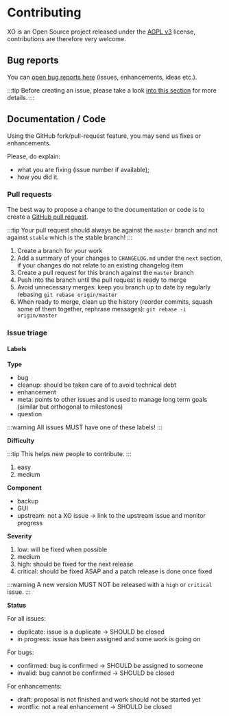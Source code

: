 # Contributing

XO is an Open Source project released under the [AGPL v3](http://www.gnu.org/licenses/agpl-3.0-standalone.html) license, contributions are therefore very welcome.

## Bug reports

You can [open bug reports here](https://github.com/vatesfr/xen-orchestra/issues) (issues, enhancements, ideas etc.).

:::tip
Before creating an issue, please take a look [into this section](community.md) for more details.
:::

## Documentation / Code

Using the GitHub fork/pull-request feature, you may send us fixes or enhancements.

Please, do explain:

- what you are fixing (issue number if available);
- how you did it.

### Pull requests

The best way to propose a change to the documentation or code is
to create a [GitHub pull request](https://help.github.com/articles/using-pull-requests/).

:::tip
Your pull request should always be against the `master` branch and not against `stable` which is the stable branch!
:::

1. Create a branch for your work
2. Add a summary of your changes to `CHANGELOG.md` under the `next` section, if your changes do not relate to an existing changelog item
3. Create a pull request for this branch against the `master` branch
4. Push into the branch until the pull request is ready to merge
5. Avoid unnecessary merges: keep you branch up to date by regularly rebasing `git rebase origin/master`
6. When ready to merge, clean up the history (reorder commits, squash some of them together, rephrase messages): `git rebase -i origin/master`

### Issue triage

#### Labels

**Type**

- bug
- cleanup: should be taken care of to avoid technical debt
- enhancement
- meta: points to other issues and is used to manage long term goals (similar but orthogonal to milestones)
- question

:::warning
All issues MUST have one of these labels!
:::

**Difficulty**

:::tip
This helps new people to contribute.
:::

1. easy
2. medium

**Component**

- backup
- GUI
- upstream: not a XO issue → link to the upstream issue and monitor progress

**Severity**

1. low: will be fixed when possible
2. medium
3. high: should be fixed for the next release
4. critical: should be fixed ASAP and a patch release is done once fixed

:::warning
A new version MUST NOT be released with a `high` or `critical` issue.
:::

**Status**

For all issues:

- duplicate: issue is a duplicate → SHOULD be closed
- in progress: issue has been assigned and some work is going on

For bugs:

- confirmed: bug is confirmed → SHOULD be assigned to someone
- invalid: bug cannot be confirmed → SHOULD be closed

For enhancements:

- draft: proposal is not finished and work should not be started yet
- wontfix: not a real enhancement → SHOULD be closed
